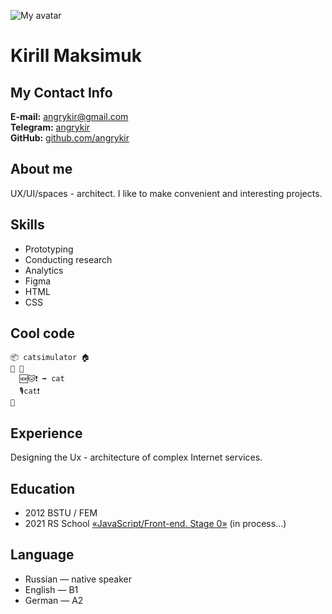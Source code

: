![My avatar](https://avatars.githubusercontent.com/u/38379140?v=4)
# Kirill Maksimuk
## My Contact Info
**E-mail:** [angrykir@gmail.com](mailto:angrykir@gmail.com)  
**Telegram:** [angrykir](https://t.me/angrykir)   
**GitHub:** [github.com/angrykir](https://github.com/angrykir)  
## About me
UX/UI/spaces - architect. I like to make convenient and interesting projects.
## Skills
- Prototyping
- Сonducting research
- Analytics
- Figma
- HTML
- CSS  

## Cool code
```
📦 catsimulator 🏠
🏁 🍇
  🆕🐱❗️ ➡️ cat
  🎙cat❗️
🍉
```
## Experience
Designing the Ux - architecture of complex Internet services.
## Education
- 2012 BSTU / FEM
- 2021 RS School [«JavaScript/Front-end. Stage 0»](https://rs.school/js-stage0/) (in process…)  

## Language
- Russian — native speaker
- English — B1 
- German — A2  

